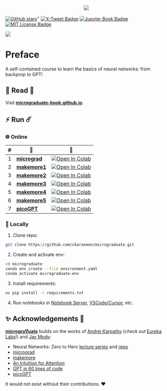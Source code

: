 <div align="center">

[![](./heading.png)](https://micrograduate-book.github.io)

</div>

[![GitHub stars](https://img.shields.io/github/stars/ckaraneen/micrograduate?style=social)](https://github.com/ckaraneen/micrograduate)<sup>⭐</sup>
[![X-Tweet Badge](https://img.shields.io/twitter/url?url=https://x.com)](https://x.com/ckaraneen/status/1893676057330409483)
[![Jupyter Book Badge](https://raw.githubusercontent.com/jupyter-book/jupyter-book/refs/heads/main/docs/images/badge.svg)](https://micrograduate-book.github.io)
[![MIT License Badge](https://img.shields.io/badge/License-MIT-success.svg)](https://opensource.org/licenses/MIT)

[![](./logo.gif)](https://micrograduate-book.github.io)

# Preface

A self-contained course to learn the basics of neural networks: from backprop to GPT! 

## 📖 Read 🌻

Visit [**micrograduate-book.github.io**](https://micrograduate-book.github.io).

## ⚡ Run ☄️

### 🌐 Online

| # | 📔 | 🔗 |
|----------|----------|-------------|
| 1 | [**micrograd**](https://micrograduate-book.github.io/micrograduate/micrograd.html) | [![Open In Colab](https://colab.research.google.com/assets/colab-badge.svg)](https://colab.research.google.com/github/ckaraneen/micrograduate/blob/main/micrograd.ipynb) |
| 2 | [**makemore1**](https://micrograduate-book.github.io/micrograduate/makemore1.html) | [![Open In Colab](https://colab.research.google.com/assets/colab-badge.svg)](https://colab.research.google.com/github/ckaraneen/micrograduate/blob/main/makemore1.ipynb) |
| 3 | [**makemore2**](https://micrograduate-book.github.io/micrograduate/makemore2.html) | [![Open In Colab](https://colab.research.google.com/assets/colab-badge.svg)](https://colab.research.google.com/github/ckaraneen/micrograduate/blob/main/makemore2.ipynb) |
| 4 | [**makemore3**](https://micrograduate-book.github.io/micrograduate/makemore3.html) | [![Open In Colab](https://colab.research.google.com/assets/colab-badge.svg)](https://colab.research.google.com/github/ckaraneen/micrograduate/blob/main/makemore3.ipynb) |
| 5 | [**makemore4**](https://micrograduate-book.github.io/micrograduate/makemore4.html) | [![Open In Colab](https://colab.research.google.com/assets/colab-badge.svg)](https://colab.research.google.com/github/ckaraneen/micrograduate/blob/main/makemore4.ipynb) |
| 6 | [**makemore5**](https://micrograduate-book.github.io/micrograduate/makemore5.html) | [![Open In Colab](https://colab.research.google.com/assets/colab-badge.svg)](https://colab.research.google.com/github/ckaraneen/micrograduate/blob/main/makemore5.ipynb) |
| 7 | [**picoGPT**](https://micrograduate-book.github.io/micrograduate/picogpt.html) | [![Open In Colab](https://colab.research.google.com/assets/colab-badge.svg)](https://colab.research.google.com/github/ckaraneen/micrograduate/blob/main/picogpt.ipynb) |

### 🏡 Locally

1. Clone repo:
```bash
git clone https://github.com/ckaraneen/micrograduate.git
```
2. Create and activate env:
```bash
cd micrograduate
conda env create --file environment.yaml
conda activate micrograduate-env
```

3. Install requirements:
```bash
uv pip install -r requirements.txt
```

4. Run notebooks in [Notebook Server](https://docs.jupyter.org/en/latest/running.html), [VSCode/Cursor](https://code.visualstudio.com/docs/datascience/jupyter-notebooks), etc.

## ✨ Acknowledgements 🙏

[**microgra∇uate**](https://micrograduate-book.github.io) builds on the works of [Andrej Karpathy](https://karpathy.ai/) (*check out* [Eureka Labs](https://eurekalabs.ai/)!) and [Jay Mody](https://jaykmody.com/):
- Neural Networks: Zero to Hero [lecture series](https://www.youtube.com/playlist?list=PLAqhIrjkxbuWI23v9cThsA9GvCAUhRvKZ) and [repo](https://github.com/karpathy/nn-zero-to-hero)
- [micrograd](https://github.com/karpathy/micrograd)
- [makemore](https://github.com/karpathy/makemore)
- [An Intuition for Attention](https://jaykmody.com/blog/attention-intuition/)
- [GPT in 60 lines of code](https://jaykmody.com/blog/gpt-from-scratch/)
- [picoGPT](https://github.com/jaykmody/pico-gpt)

It would not exist without their contributions. ❤️
